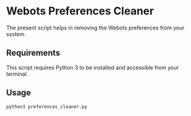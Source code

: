 # Webots Preferences Cleaner

The present script helps in removing the Webots preferences from your system.

## Requirements

This script requires Python 3 to be installed and accessible from your terminal.

## Usage

```shell
python3 preferences_cleaner.py
```
